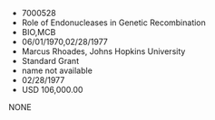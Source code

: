 * 7000528
* Role of Endonucleases in Genetic Recombination
* BIO,MCB
* 06/01/1970,02/28/1977
* Marcus Rhoades, Johns Hopkins University
* Standard Grant
*   name not available
* 02/28/1977
* USD 106,000.00

NONE